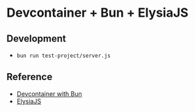 # Devcontainer + Bun + ElysiaJS

## Development
- `bun run test-project/server.js`

## Reference
- [Devcontainer with Bun](https://github.com/alertbox/devcontainers-try-bun/tree/main/.devcontainer)
- [ElysiaJS](https://elysiajs.com/)
